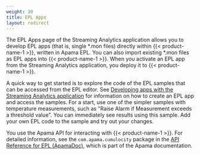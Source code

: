 ```yaml
---
weight: 30
title: EPL Apps
layout: redirect
---
```

The EPL Apps page of the Streaming Analytics application allows you to develop EPL apps (that is, single \*.mon files) directly within {{< product-name-1 >}}, written in Apama EPL. You can also import existing \*.mon files as EPL apps into {{< product-name-1 >}}. When you activate an EPL app from the Streaming Analytics application, you deploy it to {{< product-name-1 >}}.

A quick way to get started is to explore the code of the EPL samples that can be accessed from the EPL editor. See [Developing apps with the Streaming Analytics application](/apama/analytics-introduction//#apama-epl-apps) for information on how to create an EPL app and access the samples. For a start, use one of the simpler samples with temperature measurements, such as "Raise Alarm if Measurement exceeds a threshold value". You can immediately see results using this sample. Add your own EPL code to the sample and try out your changes. 

You use the Apama API for interacting with {{< product-name-1 >}}. For detailed information, see the `com.apama.cumulocity` package in the  [API Reference for EPL (ApamaDoc)](https://documentation.softwareag.com/onlinehelp/Rohan/Apama/v10-7/apama10-7/ApamaDoc/index.html?com/apama/cumulocity/package-summary.html), which is part of the Apama documentation.